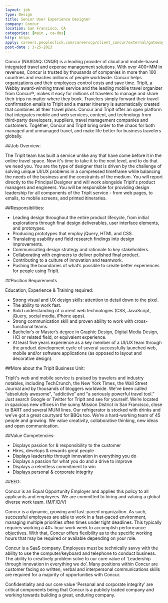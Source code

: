 ```yaml
---
layout: job
type: Design
title: Senior User Experience Designer
company: Concur
location: San Francisco, CA
categories: [main , ca-des]
http: https
apply: careers.peopleclick.com/careerscp/client_concur/external/gateway.do?functionName=viewFromLink&jobPostId=10160&localeCode=en-us
post-date : 3-25-2013
---
```


Concur (NASDAQ: CNQR) is a leading provider of cloud and mobile-based integrated travel and expense management solutions. With over 400+MM in revenues, Concur is trusted by thousands of companies in more than 100 countries and reaches millions of people worldwide. Concur helps organizations and their employees control costs and save time. TripIt, a Webby award-winning travel service and the leading mobile travel organizer from Concur®, makes it easy for millions of travelers to manage and share their trips no matter where they book. Travelers simply forward their travel confirmation emails to TripIt and a master itinerary is automatically created that combines all their travel plans. Concur and TripIt offer an open platform that integrates mobile and web services, content, and technology from third-party developers, suppliers, travel management companies and customers. Together, Concur and TripIt bring order to the chaos for both managed and unmanaged travel, and make life better for business travelers globally.

##Job Overview:

The TripIt team has built a service unlike any that have come before it in the online travel space. Now it's time to take it to the next level, and to do that we need you. You are the type of designer that is driven by the challenge of solving unique UI/UX problems in a compressed timeframe while balancing the needs of the business and the constraints of the medium. You will report directly to the Principal Designer and will work alongside TripIt's product managers and engineers. You will be responsible for providing design leadership for all components of the TripIt service - from web pages, to emails, to mobile screens, and printed itineraries.

##Responsibilities:

* Leading design throughout the entire product lifecycle, from initial explorations through final design deliverables, user interface elements, and prototypes.
* Producing prototypes that employ jQuery, HTML and CSS.
* Translating usability and field research findings into design improvements.
* Communicating design strategy and rationale to key stakeholders.
* Collaborating with engineers to deliver polished final product.
* Contributing to a culture of innovation and teamwork.
* Pushing the boundaries of what’s possible to create better experiences for people using TripIt.

##Position Requirements

Education, Experience & Training required:

* Strong visual and UX design skills: attention to detail down to the pixel.
* The ability to work fast.
* Solid understanding of current web technologies (CSS, JavaScript, jQuery, social media, iPhone apps).
* Strong communication skill and proven ability to work with cross-functional teams.
* Bachelor’s or Master’s degree in Graphic Design, Digital Media Design, HCI or related field, or equivalent experience.
* At least five years experience as a key member of a UI/UX team through the product development cycle of several successfully launched web, mobile and/or software applications (as opposed to layout and decorative design).


##More about the TripIt Business Unit:

TripIt's web and mobile service is praised by travelers and industry notables, including TechCrunch, the New York Times, the Wall Street Journal and by thousands of bloggers worldwide. We’ve been called “absolutely awesome”, “addictive” and “a seriously powerful travel tool.” Just search Google or Twitter for TripIt and see for yourself. We’re located in spacious new offices in the sunny Mission District in San Francisco, close to BART and several MUNI lines. Our refrigerator is stocked with drinks and we’ve got a great courtyard for BBQs too. We’re a hard-working team of 45 people and growing. We value creativity, collaborative thinking, new ideas and open communication.

##Value Competencies:

* Displays passion for & responsibility to the customer
* Hires, develops & rewards great people
* Displays leadership through innovation in everything you do
* Displays a passion for what you do and a drive to improve
* Displays a relentless commitment to win
* Displays personal & corporate integrity


##EEO:

Concur is an Equal Opportunity Employer and applies this policy to all applicants and employees. We are committed to hiring and valuing a global diverse work team. (M/F/D/V)

Concur is a dynamic, growing and fast-paced organization.  As such, successful employees are able to work in a fast-paced environment, managing multiple priorities often times under tight deadlines.  This typically requires working a 40+ hour work week to accomplish performance objectives.  With that, Concur offers flexibility as to the specific working hours that may be required or available depending on your role.

Concur is a SaaS company.  Employees must be technically savvy with the ability to use the computer/keyboard and telephone to conduct business.  The ability to creatively problem solve to our core value of ‘Leadership through innovation in everything we do’.   Many positions within Concur are customer facing so written, verbal and interpersonal communications skills are required for a majority of opportunities with Concur.

Confidentiality and our core value ‘Personal and corporate integrity’ are critical components being that Concur is a publicly traded company and working towards building a great, enduring company. 